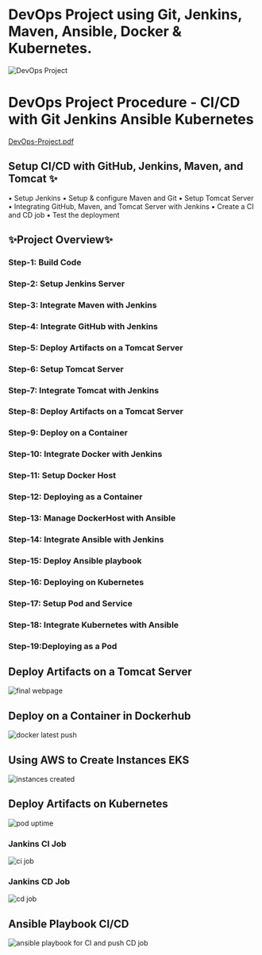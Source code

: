 # DevOps Project using Git, Jenkins, Maven, Ansible, Docker & Kubernetes.
![DevOps Project](https://github.com/vashanth-sri/CICD_with_Git-Jenkins-Ansible-Kubernetes/assets/121790761/d8460db6-3bd4-4f31-a3e1-5ebf3de4addc)

# DevOps Project Procedure - CI/CD with Git Jenkins Ansible Kubernetes 
[DevOps-Project.pdf](https://github.com/vashanth-sri/CICD_with_Git-Jenkins-Ansible-Kubernetes/files/12536075/DevOps-Project.pdf)

## Setup CI/CD with GitHub, Jenkins, Maven, and Tomcat ✨
▪ Setup Jenkins
▪ Setup & configure Maven and Git
▪ Setup Tomcat Server
▪ Integrating GitHub, Maven, and Tomcat Server with Jenkins
▪ Create a CI and CD job
▪ Test the deployment
## ✨Project Overview✨
### Step-1: Build Code
### Step-2: Setup Jenkins Server
### Step-3: Integrate Maven with Jenkins
### Step-4: Integrate GitHub with Jenkins
### Step-5: Deploy Artifacts on a Tomcat Server
### Step-6: Setup Tomcat Server
### Step-7: Integrate Tomcat with Jenkins
### Step-8: Deploy Artifacts on a Tomcat Server
### Step-9: Deploy on a Container
### Step-10: Integrate Docker with Jenkins
### Step-11: Setup Docker Host
### Step-12: Deploying as a Container
### Step-13: Manage DockerHost with Ansible
### Step-14: Integrate Ansible with Jenkins
### Step-15: Deploy Ansible playbook
### Step-16: Deploying on Kubernetes
### Step-17: Setup Pod and Service
### Step-18: Integrate Kubernetes with Ansible
### Step-19:Deploying as a Pod

## Deploy Artifacts on a Tomcat Server
![final webpage](https://github.com/vashanth-sri/CICD_with_Git-Jenkins-Ansible-Kubernetes/assets/121790761/32ae06a8-69b1-4134-988c-2f60acfb058e)

## Deploy on a Container in Dockerhub
  ![docker latest push](https://github.com/vashanth-sri/CICD_with_Git-Jenkins-Ansible-Kubernetes/assets/121790761/b50032aa-926d-443c-898d-38b99fa181a4)

## Using AWS to Create Instances EKS
![instances created](https://github.com/vashanth-sri/CICD_with_Git-Jenkins-Ansible-Kubernetes/assets/121790761/ff56733c-facd-4a1b-bdb7-2afdb726dbfc)

## Deploy Artifacts on Kubernetes
![pod uptime](https://github.com/vashanth-sri/CICD_with_Git-Jenkins-Ansible-Kubernetes/assets/121790761/e23f940c-bffb-40f6-bb63-4cc80aebd242)

### Jankins CI Job 
![ci job](https://github.com/vashanth-sri/CICD_with_Git-Jenkins-Ansible-Kubernetes/assets/121790761/1fa54594-4332-4027-b019-d2e7f57af807)

### Jankins CD Job
![cd job](https://github.com/vashanth-sri/CICD_with_Git-Jenkins-Ansible-Kubernetes/assets/121790761/3a47ecc5-b709-4b7e-b0a9-08ad3d55db9e)

## Ansible Playbook CI/CD
![ansible playbook for CI and push CD job](https://github.com/vashanth-sri/CICD_with_Git-Jenkins-Ansible-Kubernetes/assets/121790761/168f558f-0913-4f74-a90a-e0c315369f09)





